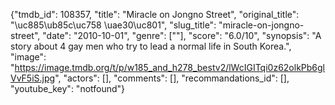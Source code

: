 {"tmdb_id": 108357, "title": "Miracle on Jongno Street", "original_title": "\uc885\ub85c\uc758 \uae30\uc801", "slug_title": "miracle-on-jongno-street", "date": "2010-10-01", "genre": [""], "score": "6.0/10", "synopsis": "A story about 4 gay men who try to lead a normal life in South Korea.", "image": "https://image.tmdb.org/t/p/w185_and_h278_bestv2/lWcIGITqi0z62olkPb6glVvF5iS.jpg", "actors": [], "comments": [], "recommandations_id": [], "youtube_key": "notfound"}